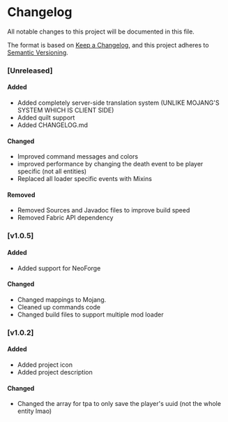 # Changelog

All notable changes to this project will be documented in this file.

The format is based on [Keep a Changelog](https://keepachangelog.com/en/1.1.0/),
and this project adheres to [Semantic Versioning](https://semver.org/spec/v2.0.0.html).

### [Unreleased]

#### Added
- Added completely server-side translation system (UNLIKE MOJANG'S SYSTEM WHICH IS CLIENT SIDE)
- Added quilt support
- Added CHANGELOG.md

#### Changed
- Improved command messages and colors
- improved performance by changing the death event to be player specific (not all entities)
- Replaced all loader specific events with Mixins

#### Removed
- Removed Sources and Javadoc files to improve build speed
- Removed Fabric API dependency


### [v1.0.5]

#### Added
- Added support for NeoForge

#### Changed
- Changed mappings to Mojang.
- Cleaned up commands code
- Changed build files to support multiple mod loader


### [v1.0.2]

#### Added
- Added project icon
- Added project description

#### Changed
- Changed the array for tpa to only save the player's uuid (not the whole entity lmao)